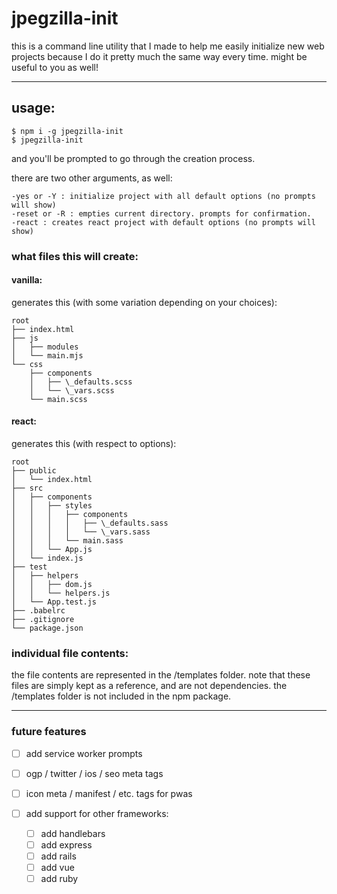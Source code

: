 # jpegzilla-init

this is a command line utility that I made to help me easily initialize new web projects because I do it pretty much the same way every time. might be useful to you as well!

---

## usage:

```
$ npm i -g jpegzilla-init
$ jpegzilla-init
```

and you'll be prompted to go through the creation process.

there are two other arguments, as well:

```
-yes or -Y : initialize project with all default options (no prompts will show)
-reset or -R : empties current directory. prompts for confirmation.
-react : creates react project with default options (no prompts will show)
```

### what files this will create:

#### vanilla:

generates this (with some variation depending on your choices):

```
root
├── index.html
├── js
│   ├── modules
│   └── main.mjs
└── css
    ├── components
    │   ├── \_defaults.scss
    │   └── \_vars.scss
    └── main.scss
```

#### react:

generates this (with respect to options):

```
root
├── public
│   └── index.html
├── src
│   ├── components
│   │   ├── styles
│   │   │   ├── components
│   │   │   │   ├── \_defaults.sass
│   │   │   │   └── \_vars.sass
│   │   │   └── main.sass
│   │   └── App.js
│   └── index.js
├── test
│   ├── helpers
│   │   ├── dom.js
│   │   └── helpers.js
│   └── App.test.js
├── .babelrc
├── .gitignore
└── package.json
```

### individual file contents:
the file contents are represented in the /templates folder. note that these files are simply kept as a reference, and are not dependencies. the /templates folder is not included in the npm package.

---

### future features
-   [ ] add service worker prompts
-   [ ] ogp / twitter / ios / seo meta tags
-   [ ] icon meta / manifest / etc. tags for pwas

-   [ ] add support for other frameworks:
    -   [ ]  add handlebars
    -   [ ]  add express
    -   [ ]  add rails
    -   [ ]  add vue
    -   [ ]  add ruby
